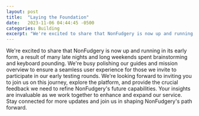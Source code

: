 ```yaml
---
layout: post
title:  "Laying the Foundation"
date:   2023-11-06 04:44:45 -0500
categories: Building
excerpt: "We're excited to share that NonFudgery is now up and running in its early form, a result of many late nights and long weekends spent brainstorming and keyboard pounding."
---
```


We're excited to share that NonFudgery is now up and running in its early form, a result of many late nights and long weekends spent brainstorming and keyboard pounding. We're busy polishing our guides and mission overview to ensure a seamless user experience for those we invite to participate in our early testing rounds. We're looking forward to inviting you to join us on this journey, explore the platform, and provide the crucial feedback we need to refine NonFudgery's future capabilities. Your insights are invaluable as we work together to enhance and expand our service. Stay connected for more updates and join us in shaping NonFudgery's path forward.
